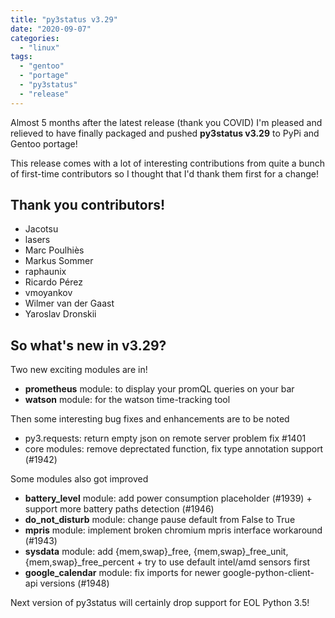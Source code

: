 ```yaml
---
title: "py3status v3.29"
date: "2020-09-07"
categories: 
  - "linux"
tags: 
  - "gentoo"
  - "portage"
  - "py3status"
  - "release"
---
```


Almost 5 months after the latest release (thank you COVID) I'm pleased and relieved to have finally packaged and pushed **py3status v3.29** to PyPi and Gentoo portage!

This release comes with a lot of interesting contributions from quite a bunch of first-time contributors so I thought that I'd thank them first for a change!

## Thank you contributors!

- Jacotsu
- lasers
- Marc Poulhiès
- Markus Sommer
- raphaunix
- Ricardo Pérez
- vmoyankov
- Wilmer van der Gaast
- Yaroslav Dronskii

## So what's new in v3.29?

Two new exciting modules are in!

- **prometheus** module: to display your promQL queries on your bar
- **watson** module: for the watson time-tracking tool

Then some interesting bug fixes and enhancements are to be noted

- py3.requests: return empty json on remote server problem fix #1401
- core modules: remove deprectated function, fix type annotation support (#1942)

Some modules also got improved

- **battery\_level** module: add power consumption placeholder (#1939) + support more battery paths detection (#1946)
- **do\_not\_disturb** module: change pause default from False to True
- **mpris** module: implement broken chromium mpris interface workaround (#1943)
- **sysdata** module: add {mem,swap}\_free, {mem,swap}\_free\_unit, {mem,swap}\_free\_percent + try to use default intel/amd sensors first
- **google\_calendar** module: fix imports for newer google-python-client-api versions (#1948)

Next version of py3status will certainly drop support for EOL Python 3.5!
